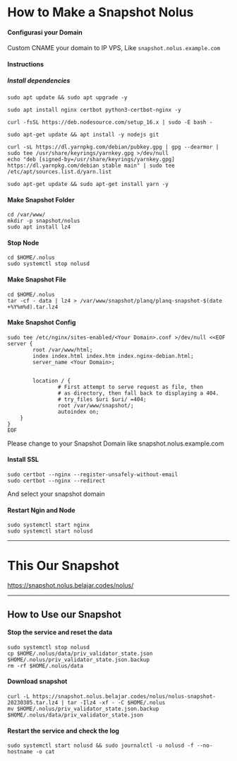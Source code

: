 # How to Make a Snapshot Nolus

#### Configurasi your Domain
Custom CNAME your domain to IP VPS, Like `snapshot.nolus.example.com`

#### Instructions
##### Install dependencies
```
sudo apt update && sudo apt upgrade -y
```

```
sudo apt install nginx certbot python3-certbot-nginx -y
```

```
curl -fsSL https://deb.nodesource.com/setup_16.x | sudo -E bash -
```

```
sudo apt-get update && apt install -y nodejs git
```

```
curl -sL https://dl.yarnpkg.com/debian/pubkey.gpg | gpg --dearmor | sudo tee /usr/share/keyrings/yarnkey.gpg >/dev/null
echo "deb [signed-by=/usr/share/keyrings/yarnkey.gpg] https://dl.yarnpkg.com/debian stable main" | sudo tee /etc/apt/sources.list.d/yarn.list
```

```
sudo apt-get update && sudo apt-get install yarn -y
```

#### Make Snapshot Folder
```
cd /var/www/
mkdir -p snapshot/nolus
sudo apt install lz4
```

#### Stop Node
```
cd $HOME/.nolus
sudo systemctl stop nolusd
```

#### Make Snapshot File
```
cd $HOME/.nolus
tar -cf - data | lz4 > /var/www/snapshot/planq/planq-snapshot-$(date +%Y%m%d).tar.lz4
```

#### Make Snapshot Config
```
sudo tee /etc/nginx/sites-enabled/<Your Domain>.conf >/dev/null <<EOF
server {
        root /var/www/html;
        index index.html index.htm index.nginx-debian.html;
        server_name <Your Domain>; 


        location / {
                # First attempt to serve request as file, then
                # as directory, then fall back to displaying a 404.
                # try_files $uri $uri/ =404;
                root /var/www/snapshot/;
                autoindex on;
    }
}
EOF
```
Please change <Your Domain> to your Snapshot Domain like snapshot.nolus.example.com

#### Install SSL
```
sudo certbot --nginx --register-unsafely-without-email
sudo certbot --nginx --redirect
```
And select your snapshot domain
        
#### Restart Ngin and Node
```
sudo systemctl start nginx
sudo systemctl start nolusd
```
______________________________
# This Our Snapshot
https://snapshot.nolus.belajar.codes/nolus/

______________________________
        
## How to Use our Snapshot
#### Stop the service and reset the data
```
sudo systemctl stop nolusd
cp $HOME/.nolus/data/priv_validator_state.json $HOME/.nolus/priv_validator_state.json.backup
rm -rf $HOME/.nolus/data
```
#### Download snapshot
```
curl -L https://snapshot.nolus.belajar.codes/nolus/nolus-snapshot-20230305.tar.lz4 | tar -Ilz4 -xf - -C $HOME/.nolus
mv $HOME/.nolus/priv_validator_state.json.backup $HOME/.nolus/data/priv_validator_state.json
```

#### Restart the service and check the log
```
sudo systemctl start nolusd && sudo journalctl -u nolusd -f --no-hostname -o cat
```
